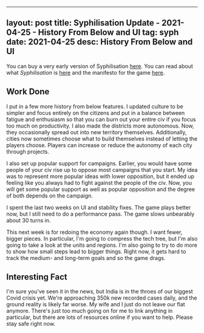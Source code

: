 
---
layout: post
title: Syphilisation Update - 2021-04-25 - History From Below and UI
tag: syph
date: 2021-04-25
desc: History From Below and UI
---


You can buy a very early version of Syphilisation [here](https://whynotgames.itch.io/nikhil-murthys-syphilisation). You can read about what *Syphilisation* is [here](/blog/syph/announce) and the manifesto for the game [here](/blog/syph/newManifesto).

## Work Done

I put in a few more history from below features. I updated culture to be simpler and focus entirely on the citizens and put in a balance between fatigue and enthusiasm so that you can burn out your entire civ if you focus too much on productivity. I also made the districts more autonomous. Now, they occasionally spread out into new territory themselves. Additionally, cities now sometimes choose what to build themselves instead of letting the players choose. Players can increase or reduce the autonomy of each city through projects.


I also set up popular support for campaigns. Earlier, you would have some people of your civ rise up to oppose most campaigns that you start. My idea was to represent more popular ideas with lower opposition, but it ended up feeling like you always had to fight against the people of the civ. Now, you will get some popular support as well as popular opposition and the degree of both depends on the campaign.


I spent the last two weeks on UI and stability fixes. The game plays better now, but I still need to do a performance pass. The game slows unbearably about 30 turns in.


This next week is for redoing the economy again though. I want fewer, bigger pieces. In particular, I'm going to compress the tech tree, but I'm also going to take a look at the units and regions. I'm also going to try to do more to show how small steps lead to bigger things. Right now, it gets hard to track the medium- and long-term goals and so the game drags.

## Interesting Fact

I'm sure you've seen it in the news, but India is in the throes of our biggest Covid crisis yet. We're approaching 350k new recorded cases daily, and the ground reality is likely far worse. My wife and I just do not leave our flat anymore. There's just too much going on for me to link anything in particular, but there are lots of resources online if you want to help. Please stay safe right now.

